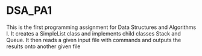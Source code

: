 # DSA_PA1
This is the first programming assignment for Data Structures and Algorithms I. It creates a SimpleList class and implements child classes Stack and Queue. It then reads a given input file with commands and outputs the results onto another given file
